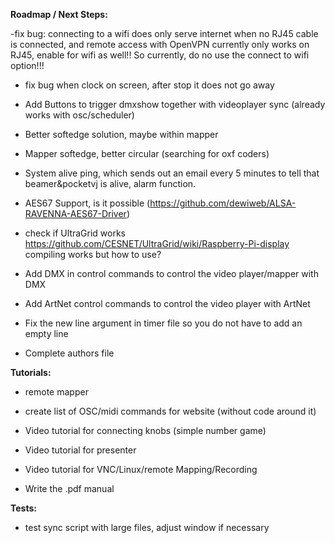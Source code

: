 **Roadmap / Next Steps:** <p/>

-fix bug: connecting to a wifi does only serve internet when no RJ45 cable is connected, and remote access with OpenVPN currently only works on RJ45, enable for wifi as well!! So currently, do no use the connect to wifi option!!!

- fix bug when clock on screen, after stop it does not go away

- Add Buttons to trigger dmxshow together with videoplayer sync (already works with osc/scheduler)

- Better softedge solution, maybe within mapper
- Mapper softedge, better circular (searching for oxf coders)
- System alive ping, which sends out an email every 5 minutes to tell that beamer&pocketvj is alive, alarm function.
- AES67 Support, is it possible (https://github.com/dewiweb/ALSA-RAVENNA-AES67-Driver)

- check if UltraGrid works https://github.com/CESNET/UltraGrid/wiki/Raspberry-Pi-display compiling works but how to use?

- Add DMX in control commands to control the video player/mapper with DMX
- Add ArtNet control commands to control the video player with ArtNet

- Fix the new line argument in timer file so you do not have to add an empty line

- Complete authors file


**Tutorials:** <p/>

- remote mapper
- create list of OSC/midi commands for website (without code around it)
- Video tutorial for connecting knobs (simple number game)
- Video tutorial for presenter
- Video tutorial for VNC/Linux/remote Mapping/Recording

- Write the .pdf manual


**Tests:** <p/>

- test sync script with large files, adjust window if necessary
